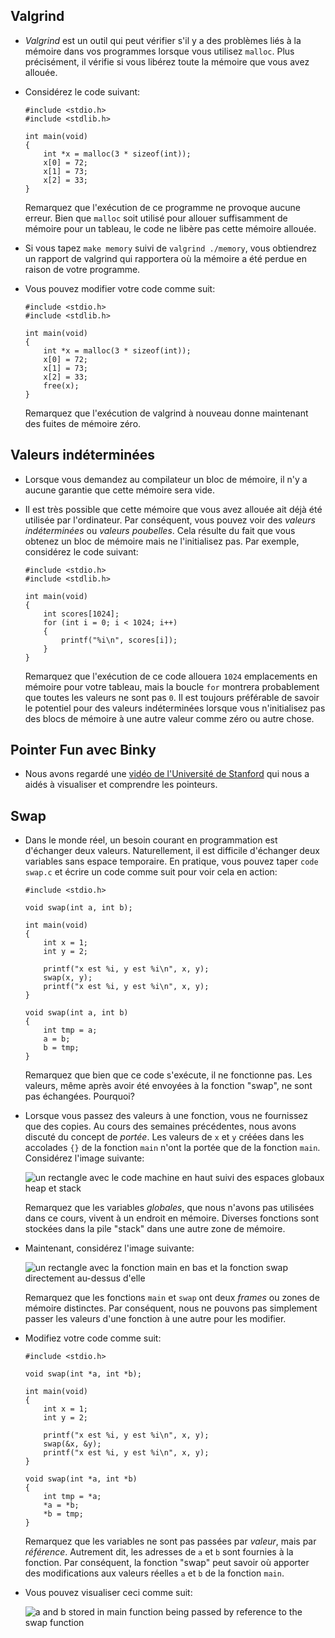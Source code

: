 Valgrind
--------

*   _Valgrind_ est un outil qui peut vérifier s'il y a des problèmes liés à la mémoire dans vos programmes lorsque vous utilisez `malloc`. Plus précisément, il vérifie si vous libérez toute la mémoire que vous avez allouée.
*   Considérez le code suivant:
    
        #include <stdio.h>
        #include <stdlib.h>
        
        int main(void)
        {
            int *x = malloc(3 * sizeof(int));
            x[0] = 72;
            x[1] = 73;
            x[2] = 33;
        }
        
    
    Remarquez que l'exécution de ce programme ne provoque aucune erreur. Bien que `malloc` soit utilisé pour allouer suffisamment de mémoire pour un tableau, le code ne libère pas cette mémoire allouée.
    
*   Si vous tapez `make memory` suivi de `valgrind ./memory`, vous obtiendrez un rapport de valgrind qui rapportera où la mémoire a été perdue en raison de votre programme.
*   Vous pouvez modifier votre code comme suit:
    
        #include <stdio.h>
        #include <stdlib.h>
        
        int main(void)
        {
            int *x = malloc(3 * sizeof(int));
            x[0] = 72;
            x[1] = 73;
            x[2] = 33;
            free(x);
        }
        
    
    Remarquez que l'exécution de valgrind à nouveau donne maintenant des fuites de mémoire zéro.
    

Valeurs indéterminées
---------------------

*   Lorsque vous demandez au compilateur un bloc de mémoire, il n'y a aucune garantie que cette mémoire sera vide.
*   Il est très possible que cette mémoire que vous avez allouée ait déjà été utilisée par l'ordinateur. Par conséquent, vous pouvez voir des _valeurs indéterminées_ ou _valeurs poubelles_. Cela résulte du fait que vous obtenez un bloc de mémoire mais ne l'initialisez pas. Par exemple, considérez le code suivant:
    
        #include <stdio.h>
        #include <stdlib.h>
        
        int main(void)
        {
            int scores[1024];
            for (int i = 0; i < 1024; i++)
            {
                printf("%i\n", scores[i]);
            }
        }
        
    
    Remarquez que l'exécution de ce code allouera `1024` emplacements en mémoire pour votre tableau, mais la boucle `for` montrera probablement que toutes les valeurs ne sont pas `0`. Il est toujours préférable de savoir le potentiel pour des valeurs indéterminées lorsque vous n'initialisez pas des blocs de mémoire à une autre valeur comme zéro ou autre chose.
    

Pointer Fun avec Binky
-----------------------

*   Nous avons regardé une [vidéo de l'Université de Stanford](https://www.youtube.com/watch?v=5VnDaHBi8dM) qui nous a aidés à visualiser et comprendre les pointeurs.

Swap
----

*   Dans le monde réel, un besoin courant en programmation est d'échanger deux valeurs. Naturellement, il est difficile d'échanger deux variables sans espace temporaire. En pratique, vous pouvez taper `code swap.c` et écrire un code comme suit pour voir cela en action:
    
        #include <stdio.h>
        
        void swap(int a, int b);
        
        int main(void)
        {
            int x = 1;
            int y = 2;
        
            printf("x est %i, y est %i\n", x, y);
            swap(x, y);
            printf("x est %i, y est %i\n", x, y);
        }
        
        void swap(int a, int b)
        {
            int tmp = a;
            a = b;
            b = tmp;
        }
        
    
    Remarquez que bien que ce code s'exécute, il ne fonctionne pas. Les valeurs, même après avoir été envoyées à la fonction "swap", ne sont pas échangées. Pourquoi?
    
*   Lorsque vous passez des valeurs à une fonction, vous ne fournissez que des copies. Au cours des semaines précédentes, nous avons discuté du concept de _portée_. Les valeurs de `x` et `y` créées dans les accolades `{}` de la fonction `main` n'ont la portée que de la fonction `main`. Considérez l'image suivante:
    
    ![un rectangle avec le code machine en haut suivi des espaces globaux heap et stack](https://cs50.harvard.edu/x/2023/notes/4/cs50Week4Slide163.png "stack and heap")
    
    Remarquez que les variables _globales_, que nous n'avons pas utilisées dans ce cours, vivent à un endroit en mémoire. Diverses fonctions sont stockées dans la pile "stack" dans une autre zone de mémoire.
    
*   Maintenant, considérez l'image suivante:
    
    ![un rectangle avec la fonction main en bas et la fonction swap directement au-dessus d'elle](https://cs50.harvard.edu/x/2023/notes/4/cs50Week4Slide167.png "frames")
    
    Remarquez que les fonctions `main` et `swap` ont deux _frames_ ou zones de mémoire distinctes. Par conséquent, nous ne pouvons pas simplement passer les valeurs d'une fonction à une autre pour les modifier.
    
*   Modifiez votre code comme suit:
    
        #include <stdio.h>
        
        void swap(int *a, int *b);
        
        int main(void)
        {
            int x = 1;
            int y = 2;
        
            printf("x est %i, y est %i\n", x, y);
            swap(&x, &y);
            printf("x est %i, y est %i\n", x, y);
        }
        
        void swap(int *a, int *b)
        {
            int tmp = *a;
            *a = *b;
            *b = tmp;
        }
        
    
    Remarquez que les variables ne sont pas passées par _valeur_, mais par _référence_. Autrement dit, les adresses de `a` et `b` sont fournies à la fonction. Par conséquent, la fonction "swap" peut savoir où apporter des modifications aux valeurs réelles `a` et `b` de la fonction `main`.
    
*   Vous pouvez visualiser ceci comme suit:
    
    ![a and b stored in main function being passed by reference to the swap function](https://cs50.harvard.edu/x/2023/notes/4/cs50Week4Slide173.png "swap by reference")